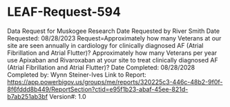 # LEAF-Request-594
Data Request for Muskogee Research
Date Requested by River Smith
Date Requested: 08/28/2023
Request=Approximately how many Veterans at our site are seen annually in cardiology for clinically diagnosed AF (Atrial Fibrillation and Atrial Flutter)?
Approximately how many Veterans per year use Apixaban and Rivaroxaban at your site to treat clinically diagnosed AF (Atrial Fibrillation and Atrial Flutter)?
Date Completed: 08/28/2028
Completed by: Wynn Steiner-Ives
Link to Report: https://app.powerbigov.us/groups/me/reports/320225c3-446c-48b2-9f0f-8f6fddd8b449/ReportSection?ctid=e95f1b23-abaf-45ee-821d-b7ab251ab3bf
Version#: 1.0


